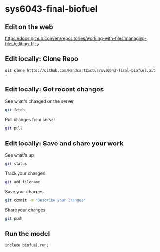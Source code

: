 # sys6043-final-biofuel
## Edit on the web
https://docs.github.com/en/repositories/working-with-files/managing-files/editing-files

## Edit locally: Clone Repo
```
git clone https://github.com/HandcartCactus/sys6043-final-biofuel.git .
```
## Edit locally: Get recent changes
See what's changed on the server
```bash
git fetch
```
Pull changes from server
```bash
git pull
```

## Edit locally: Save and share your work
See what's up
```bash
git status
```
Track your changes
```bash
git add filename
```
Save your changes
```bash
git commit -m "Describe your changes"
```
Share your changes
```bash
git push
```

## Run the model
```ampl
include biofuel.run;
```
